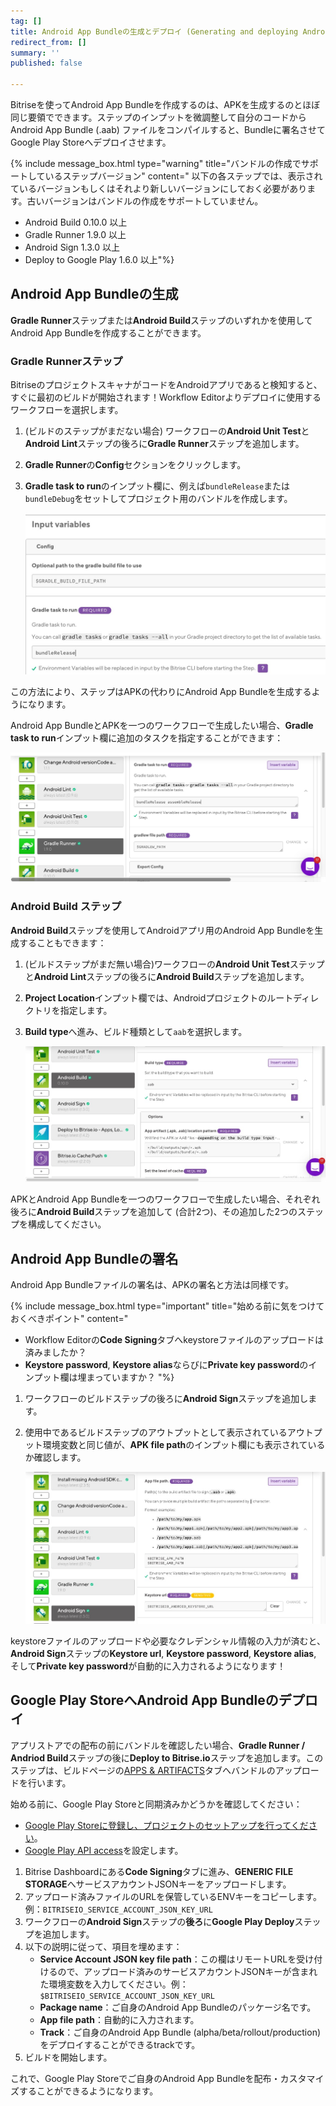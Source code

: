 ```yaml
---
tag: []
title: Android App Bundleの生成とデプロイ (Generating and deploying Android app bundles)
redirect_from: []
summary: ''
published: false

---
```

Bitriseを使ってAndroid App Bundleを作成するのは、APKを生成するのとほぼ同じ要領でできます。ステップのインプットを微調整して自分のコードからAndroid App Bundle (.aab) ファイルをコンパイルすると、Bundleに署名させてGoogle Play Storeへデプロイさせます。

{% include message_box.html type="warning" title="バンドルの作成でサポートしているステップバージョン" content=" 以下の各ステップでは、表示されているバージョンもしくはそれより新しいバージョンにしておく必要があります。古いバージョンはバンドルの作成をサポートしていません。

* Android Build 0.10.0 以上
* Gradle Runner 1.9.0 以上
* Android Sign 1.3.0 以上
* Deploy to Google Play 1.6.0 以上"%}

## Android App Bundleの生成

**Gradle Runner**ステップまたは**Android Build**ステップのいずれかを使用してAndroid App Bundleを作成することができます。

### Gradle Runnerステップ

BitriseのプロジェクトスキャナがコードをAndroidアプリであると検知すると、すぐに最初のビルドが開始されます！Workflow Editorよりデプロイに使用するワークフローを選択します。

1. (ビルドのステップがまだない場合) ワークフローの**Android Unit Test**と**Android Lint**ステップの後ろに**Gradle Runner**ステップを追加します。
2. **Gradle Runner**の**Config**セクションをクリックします。
3. **Gradle task to run**のインプット欄に、例えば`bundleRelease`または`bundleDebug`をセットしてプロジェクト用のバンドルを作成します。

   ![](/img/bundlerelease.jpg)

この方法により、ステップはAPKの代わりにAndroid App Bundleを生成するようになります。

Android App BundleとAPKを一つのワークフローで生成したい場合、**Gradle task to run**インプット欄に追加のタスクを指定することができます：

![](/img/assemble-bundle-gradle-runner.jpg)

### Android Build ステップ

**Android Build**ステップを使用してAndroidアプリ用のAndroid App Bundleを生成することもできます：

1. (ビルドステップがまだ無い場合)ワークフローの**Android Unit Test**ステップと**Android Lint**ステップの後ろに**Android Build**ステップを追加します。
2. **Project Location**インプット欄では、Androidプロジェクトのルートディレクトリを指定します。
3. **Build type**へ進み、ビルド種類として`aab`を選択します。

   ![](/img/android-build-aab-config.jpg)

APKとAndroid App Bundleを一つのワークフローで生成したい場合、それぞれ後ろに**Android Build**ステップを追加して (合計2つ)、その追加した2つのステップを構成してください。

## Android App Bundleの署名

Android App Bundleファイルの署名は、APKの署名と方法は同様です。

{% include message_box.html type="important" title="始める前に気をつけておくべきポイント" content="

* Workflow Editorの**Code Signing**タブへkeystoreファイルのアップロードは済みましたか？
* **Keystore password**, **Keystore alias**ならびに**Private key password**のインプット欄は埋まっていますか？ "%}

1. ワークフローのビルドステップの後ろに**Android Sign**ステップを追加します。
2. 使用中であるビルドステップのアウトプットとして表示されているアウトプット環境変数と同じ値が、**APK file path**のインプット欄にも表示されているか確認します。

   ![](/img/android-sign-aab-apk.jpg)

keystoreファイルのアップロードや必要なクレデンシャル情報の入力が済むと、**Android Sign**ステップの**Keystore url**, **Keystore password**, **Keystore alias**, そして**Private key password**が自動的に入力されるようになります！

## Google Play StoreへAndroid App Bundleのデプロイ

アプリストアでの配布の前にバンドルを確認したい場合、**Gradle Runner /** **Andriod Build**ステップの後に**Deploy to Bitrise.io**ステップを追加します。このステップは、ビルドページの[APPS & ARTIFACTS](https://devcenter.bitrise.io/builds/build-artifacts-online/)タブへバンドルのアップロードを行います。

始める前に、Google Play Storeと同期済みかどうかを確認してください：

* [Google Play Storeに登録し、プロジェクトのセットアップを行ってください](https://devcenter.bitrise.io/jp/deploy/android-deploy/deploying-android-apps/)。
* [Google Play API access](https://devcenter.bitrise.io/jp/deploy/android-deploy/deploying-android-apps/#google-play-api%E3%82%A2%E3%82%AF%E3%82%BB%E3%82%B9%E3%81%AE%E3%82%BB%E3%83%83%E3%83%88%E3%82%A2%E3%83%83%E3%83%97)を設定します。

1. Bitrise Dashboardにある**Code Signing**タブに進み、**GENERIC FILE STORAGE**へサービスアカウントJSONキーをアップロードします。
2. アップロード済みファイルのURLを保管しているENVキーをコピーします。  
   例：`BITRISEIO_SERVICE_ACCOUNT_JSON_KEY_URL`
3. ワークフローの**Android Sign**ステップの**後ろ**に**Google Play Deploy**ステップを追加します。
4. 以下の説明に従って、項目を埋めます：
   * **Service Account JSON key file path**：この欄はリモートURLを受け付けるので、アップロード済みのサービスアカウントJSONキーが含まれた環境変数を入力してください。例：`$BITRISEIO_SERVICE_ACCOUNT_JSON_KEY_URL`
   * **Package name**：ご自身のAndroid App Bundleのパッケージ名です。
   * **App file path**：自動的に入力されます。
   * **Track**：ご自身のAndroid App Bundle (alpha/beta/rollout/production) をデプロイすることができるtrackです。
5. ビルドを開始します。

これで、Google Play Storeでご自身のAndroid App Bundleを配布・カスタマイズすることができるようになります。